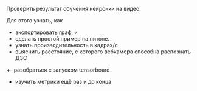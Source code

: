 
Проверить результат обучения нейронки на видео:

Для этого узнать, как 

-   экспортировать граф, и 
-   сделать простой пример на питоне.
-   узнать производительность в кадрах/с
-   выяснить расстояние, с которого вебкамера способна распознать ДЗС


+\- разобраться с запуском tensorboard
-   изучить метрики ещё раз и до конца
